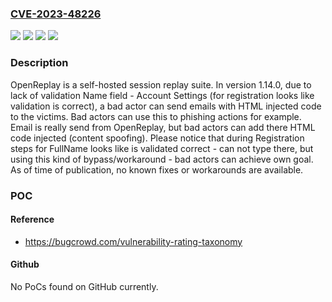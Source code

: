 ### [CVE-2023-48226](https://cve.mitre.org/cgi-bin/cvename.cgi?name=CVE-2023-48226)
![](https://img.shields.io/static/v1?label=Product&message=openreplay&color=blue)
![](https://img.shields.io/static/v1?label=Version&message=%3D%20%3D%201.14.0%20&color=brighgreen)
![](https://img.shields.io/static/v1?label=Vulnerability&message=CWE-20%3A%20Improper%20Input%20Validation&color=brighgreen)
![](https://img.shields.io/static/v1?label=Vulnerability&message=CWE-94%3A%20Improper%20Control%20of%20Generation%20of%20Code%20('Code%20Injection')&color=brighgreen)

### Description

OpenReplay is a self-hosted session replay suite. In version 1.14.0, due to lack of validation Name field - Account Settings (for registration looks like validation is correct), a bad actor can send emails with HTML injected code to the victims. Bad actors can use this to phishing actions for example. Email is really send from OpenReplay, but bad actors can add there HTML code injected (content spoofing). Please notice that during Registration steps for FullName looks like is validated correct - can not type there, but using this kind of bypass/workaround - bad actors can achieve own goal. As of time of publication, no known fixes or workarounds are available.

### POC

#### Reference
- https://bugcrowd.com/vulnerability-rating-taxonomy

#### Github
No PoCs found on GitHub currently.

